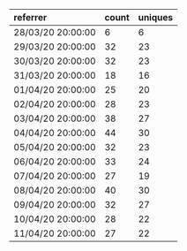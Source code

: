 | referrer          | count | uniques |
| :---------------- | :---- | :------ |
| 28/03/20 20:00:00 | 6     | 6       |
| 29/03/20 20:00:00 | 32    | 23      |
| 30/03/20 20:00:00 | 32    | 23      |
| 31/03/20 20:00:00 | 18    | 16      |
| 01/04/20 20:00:00 | 25    | 20      |
| 02/04/20 20:00:00 | 28    | 23      |
| 03/04/20 20:00:00 | 38    | 27      |
| 04/04/20 20:00:00 | 44    | 30      |
| 05/04/20 20:00:00 | 32    | 23      |
| 06/04/20 20:00:00 | 33    | 24      |
| 07/04/20 20:00:00 | 27    | 19      |
| 08/04/20 20:00:00 | 40    | 30      |
| 09/04/20 20:00:00 | 32    | 27      |
| 10/04/20 20:00:00 | 28    | 22      |
| 11/04/20 20:00:00 | 27    | 22      |